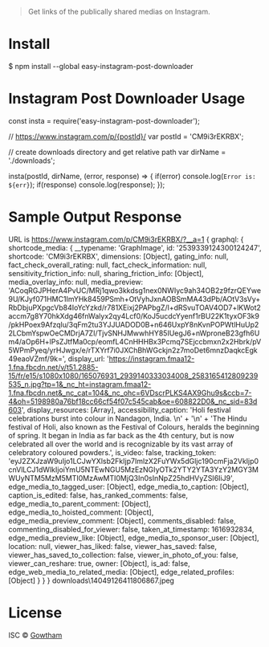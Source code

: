 > Get links of the publically shared medias on Instagram.

# Install
$ npm install --global easy-instagram-post-downloader

# Instagram Post Downloader Usage
const insta = require('easy-instagram-post-downloader');

// https://www.instagram.com/p/{postId}/
var postId = 'CM9i3rEKRBX';

// create downloads directory and get relative path
var dirName = './downloads';

insta(postId, dirName, (error, response) => { 
    if(error) console.log(`Error is: ${err}`); 
    if(response) console.log(response);
});


# Sample Output Response
URL is https://www.instagram.com/p/CM9i3rEKRBX/?__a=1
{
  graphql: {
    shortcode_media: {
      __typename: 'GraphImage',
      id: '2539339124300124247',
      shortcode: 'CM9i3rEKRBX',
      dimensions: [Object],
      gating_info: null,
      fact_check_overall_rating: null,
      fact_check_information: null,
      sensitivity_friction_info: null,
      sharing_friction_info: [Object],
      media_overlay_info: null,
      media_preview: 'ACoqRGJPHerA4PvUC/MRj1qwo3kkdsg1nex0NWIyc9ah34OB2z9fzrQEYwe9U/KJyf071HMC1ImYHk8459PSmh+OtVyhJxnAOBSmMA43dPb/AOtV3sVy+RbDbjuPXpgcVb84IoYcYzkd/r781XEixj2PAPbgZ/l+dRSvuTOAV4OD7+lKWot2accm7g8Y70hkXdg46fnWalyx2qy4Lcf0/KoJ5ucdcYyenf1rBU22K1tyxOF3k9/pkHPoex9Afzqlu/3qFm2tu3YJJUADOD0B+n646UxpY8nKvnPOPWtlHuUp22LCbmYspwOeCMDrjA7ZI/TjvSNHJMwwhHY85IUegJ6+nWproneB23gfh6Um4/aOp6H+lPsZJtfMa0cp/eomfL4CnHHHBx3Pcmq7SEjccbmxn2x2Hbrk/pV5WPmPyeq/yrHJwgx/e/rTXYrf7i0JXChBhWGckjn2z7moDet6mnzDaqkcEgk49eaoVZmf/9k=',
      display_url: 'https://instagram.fmaa12-1.fna.fbcdn.net/v/t51.2885-15/fr/e15/s1080x1080/165076931_2939140333034008_2583165412809239535_n.jpg?tp=1&_nc_ht=instagram.fmaa12-1.fna.fbcdn.net&_nc_cat=104&_nc_ohc=6VDscrPLKS4AX9Ghu9s&ccb=7-4&oh=5198980a76bf18cc66cf54f07c545cab&oe=608822D0&_nc_sid=83d603',
      display_resources: [Array],
      accessibility_caption: 'Holi festival celebrations burst into colour in Nandagon, India. \n' +
        '\n' +
        'The Hindu festival of Holi, also known as the Festival of Colours, heralds the beginning of spring. It began in India as far back as the 4th century, but is now celebrated all over the world and is recognizable by its vast array of celebratory coloured powders.',
      is_video: false,
      tracking_token: 'eyJ2ZXJzaW9uIjo1LCJwYXlsb2FkIjp7ImlzX2FuYWx5dGljc190cmFja2VkIjp0cnVlLCJ1dWlkIjoiYmU5NTEwNGU5MzEzNGIyOTk2YTY2YTA3YzY2MGY3MWUyNTM5MzM5MTI0MzAwMTI0MjQ3In0sInNpZ25hdHVyZSI6IiJ9',
      edge_media_to_tagged_user: [Object],
      edge_media_to_caption: [Object],
      caption_is_edited: false,
      has_ranked_comments: false,
      edge_media_to_parent_comment: [Object],
      edge_media_to_hoisted_comment: [Object],
      edge_media_preview_comment: [Object],
      comments_disabled: false,
      commenting_disabled_for_viewer: false,
      taken_at_timestamp: 1616932834,
      edge_media_preview_like: [Object],
      edge_media_to_sponsor_user: [Object],
      location: null,
      viewer_has_liked: false,
      viewer_has_saved: false,
      viewer_has_saved_to_collection: false,
      viewer_in_photo_of_you: false,
      viewer_can_reshare: true,
      owner: [Object],
      is_ad: false,
      edge_web_media_to_related_media: [Object],
      edge_related_profiles: [Object]
    }
  }
}
downloads\14049126411806867.jpeg

# License
ISC © [Gowtham](https://github.com/GowthamArputharaj)

